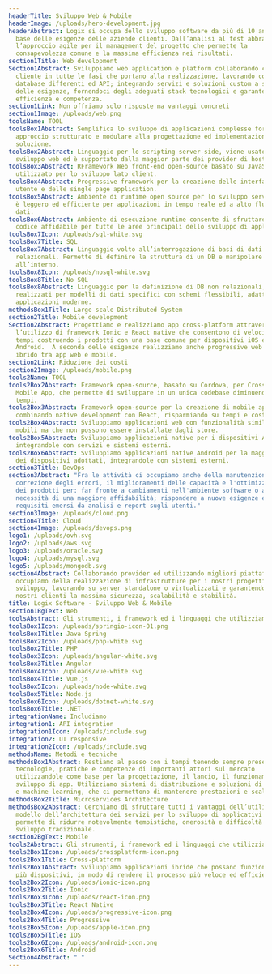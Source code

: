 ```yaml
---
headerTitle: Sviluppo Web & Mobile
headerImage: /uploads/hero-development.jpg
headerAbstract: Logix si occupa dello sviluppo software da più di 10 anni sulla
  base delle esigenze delle aziende clienti. Dall’analisi al test abbracciamo
  l’approccio agile per il management del progetto che permette la
  consapevolezza comune e la massima efficienza nei risultati.
section1Title: Web development
Section1Abstract: Sviluppiamo web application e platform collaborando con il
  cliente in tutte le fasi che portano alla realizzazione, lavorando con
  database differenti ed API; integrando servizi e soluzioni custom a seconda
  delle esigenze, fornendoci degli adeguati stack tecnologici e garantendo
  efficienza e competenza.
section1Link: Non offriamo solo risposte ma vantaggi concreti
section1Image: /uploads/web.png
toolsName: TOOL
toolsBox1Abstract: Semplifica lo sviluppo di applicazioni complesse fornendo un
  approccio strutturato e modulare alla progettazione ed implementazioni della
  soluzione.
toolsBox2Abstract: Linguaggio per lo scripting server-side, viene usato nello
  sviluppo web ed è supportato dalla maggior parte dei provider di hosting.
toolsBox3Abstract: RFramework Web front-end open-source basato su JavaScript,
  utilizzato per lo sviluppo lato client.
toolsBox4Abstract: Progressive framework per la creazione delle interfacce
  utente e delle single page application.
toolsBox5Abstract: Ambiente di runtime open source per lo sviluppo server-side,
  è leggero ed efficiente per applicazioni in tempo reale ed a alto flusso di
  dati.
toolsBox6Abstract: Ambiente di esecuzione runtime consente di sfruttare un
  codice affidabile per tutte le aree principali dello sviluppo di applicativi.
toolsBox7Icon: /uploads/sql-white.svg
toolsBox7Title: SQL
toolsBox7Abstract: Linguaggio volto all’interrogazione di basi di dati
  relazionali. Permette di definire la struttura di un DB e manipolare i dati
  all’interno.
toolsBox8Icon: /uploads/nosql-white.svg
toolsBox8Title: No SQL
toolsBox8Abstract: Linguaggio per la definizione di DB non relazionali,
  realizzati per modelli di dati specifici con schemi flessibili, adatti alle
  applicazioni moderne.
methodsBox1Title: Large-scale Distributed System
section2Title: Mobile development
Section2Abstract: Progettiamo e realizziamo app cross-platform attraverso
  l’utilizzo di framework Ionic e React native che consentono di velocizzare i
  tempi costruendo i prodotti con una base comune per dispositivi iOS e
  Android.  A seconda delle esigenze realizziamo anche progressive web app, un
  ibrido tra app web e mobile.
section2Link: Riduzione dei costi
section2Image: /uploads/mobile.png
tools2Name: TOOL
tools2Box2Abstract: Framework open-source, basato su Cordova, per Cross Platform
  Mobile App, che permette di sviluppare in un unica codebase diminuendo i
  tempi.
tools2Box3Abstract: Framework open-source per la creazione di mobile app,
  combinando native development con React, risparmiando su tempi e costi.
tools2Box4Abstract: Sviluppiamo applicazioni web con funzionalità simili ad app
  mobili ma che non possono essere installate dagli store.
tools2Box5Abstract: Sviluppiamo applicazioni native per i dispositivi Apple,
  integrandole con servizi e sistemi esterni.
tools2Box6Abstract: Sviluppiamo applicazioni native Android per la maggior parte
  dei dispositivi adottati, integrandole con sistemi esterni.
section3Title: DevOps
section3Abstract: "Fra le attività ci occupiamo anche della manutenzione per la
  correzione degli errori, il miglioramenti delle capacità e l'ottimizzazione
  dei prodotti per: far fronte a cambiamenti nell'ambiente software o a
  necessità di una maggiore affidabilità; rispondere a nuove esigenze e
  requisiti emersi da analisi e report sugli utenti."
section3Image: /uploads/cloud.png
section4Title: Cloud
section4Image: /uploads/devops.png
logo1: /uploads/ovh.svg
logo2: /uploads/aws.svg
logo3: /uploads/oracle.svg
logo4: /uploads/mysql.svg
logo5: /uploads/mongodb.svg
section4Abstract: Collaborando provider ed utilizzando migliori piattafome, ci
  occupiamo della realizzazione di infrastrutture per i nostri progetti di
  sviluppo, lavorando su server standalone o virtualizzati e garantendo ai
  nostri clienti la massima sicurezza, scalabilità e stabilità.
title: Logix Software - Sviluppo Web & Mobile
section1BgText: Web
toolsAbstract: Gli strumenti, i framework ed i linguaggi che utilizziamo
toolsBox1Icon: /uploads/springio-icon-01.png
toolsBox1Title: Java Spring
toolsBox2Icon: /uploads/php-white.svg
toolsBox2Title: PHP
toolsBox3Icon: /uploads/angular-white.svg
toolsBox3Title: Angular
toolsBox4Icon: /uploads/vue-white.svg
toolsBox4Title: Vue.js
toolsBox5Icon: /uploads/node-white.svg
toolsBox5Title: Node.js
toolsBox6Icon: /uploads/dotnet-white.svg
toolsBox6Title: .NET
integrationName: Includiamo
integration1: API integration
integration1Icon: /uploads/include.svg
integration2: UI responsive
integration2Icon: /uploads/include.svg
methodsName: Metodi e tecniche
methodsBox1Abstract: Restiamo al passo con i tempi tenendo sempre presente
  tecnologie, pratiche e competenze di importanti attori sul mercato
  utilizzandole come base per la progettazione, il lancio, il funzionamento e lo
  sviluppo di app. Utilizziamo sistemi di distribuzione e soluzioni di e-science
  e machine learning, che ci permettono di mantenere prestazioni e scalabilità.
methodsBox2Title: Microservices Architecture
methodsBox2Abstract: Cerchiamo di sfruttare tutti i vantaggi dell’utilizzo del
  modello dell’architettura dei servizi per lo sviluppo di applicativi che
  permette di ridurre notevolmente tempistiche, onerosità e difficoltà dello
  sviluppo tradizionale.
section2BgText: Mobile
tools2Abstract: Gli strumenti, i framework ed i linguaggi che utilizziamo
tools2Box1Icon: /uploads/crossplatform-icon.png
tools2Box1Title: Cross-platform
tools2Box1Abstract: Sviluppiamo applicazioni ibride che possano funzionare su
  più dispositivi, in modo di rendere il processo più veloce ed efficiente.
tools2Box2Icon: /uploads/ionic-icon.png
tools2Box2Title: Ionic
tools2Box3Icon: /uploads/react-icon.png
tools2Box3Title: React Native
tools2Box4Icon: /uploads/progressive-icon.png
tools2Box4Title: Progressive
tools2Box5Icon: /uploads/apple-icon.png
tools2Box5Title: IOS
tools2Box6Icon: /uploads/android-icon.png
tools2Box6Title: Android
Section4Abstract: " "
---
```

